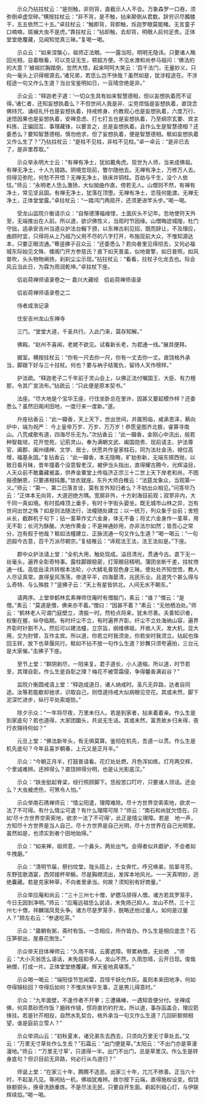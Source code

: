 <!-- { "loadSidebar": true } -->
　　示众乃拈拄杖云：“是则触，非则背，直截示人人不会。万象森罗一口吞，须弥倒卓虚空碎。”横按拄杖云：“非不背，是不触，拈来颠倒从君数。辞穷识尽髑髅干，五五依然二十五。”卓拄杖云：“触即背，背即触，烁迦罗眼莫能睹。无言童子口喃喃，斑斓大虫不是虎。”靠拄杖云：“拈却触，去却背，明眼人前何足贵。正体堂堂绝覆藏，见闻知觉真三昧。”复喝一喝。

　　示众云：“如来涅槃心，祖师正法眼。一一露当阳，明明无隐讳。只要诸人略回光相，自着眼看，可以克证无生，顿超方便。不见水潦和尚参马祖问：‘佛法的的大意？’被祖拦胸踏倒，忽然大悟，起来呵呵大笑云：‘百千法门，无量妙义，只向一毫头上识得根源去。’诸兄弟，若恁么岂不快哉？虽然如是，犹涉程途在。不涉程途一句又作么生道？当台宝鉴明如日，一亘晴空绝是非。”

　　示众云：“释迦老子道：‘一切众生具有如来智慧德相，但以妄想执着而不证得。’诸仁者，还知妄想执着么？不但世间人我是非、尘劳烦恼是妄想执着，直饶念佛持咒、诵经礼忏也是妄想执着，持戒修身、约教观心也是妄想执着，六度万行、迷悟因果也是妄想执着，安禅息虑、打七打五也是妄想执着，乃至纲宗玄要、宾主料拣、正偏回互、事理藏锋，以要言之，总是妄想执着。且作么生是智慧德相？还委悉么？要知智慧德相，慎勿他求，但了妄想执着，便是智慧德相。秪如妄想执着又作么生了？”乃拈拄杖云：“是柱不见柱，非柱不见柱。”卓一卓云：“是非已去了，是非里荐取。”

　　示众举永明大士云：“有禅有净土，犹如戴角虎。现世为人师，当来成佛祖。有禅无净土，十人九错路。阴境忽现前，瞥尔随他去。无禅有净土，万修万人去。但得见弥陀，何愁不开悟？无禅无净土，铁床并铜柱。百劫与千生，没个人依怙。”师云：“永明老人恁么激扬，大似拗曲作直，傍若无人。山僧则不然，有禅有净土，常见坚且固。有禅无净土，犹落在顶堕。无禅有净土，恋筏何能渡。无禅无净土，正体堂堂露。”卓拄杖云：“一踏鸿门两扇开，还须更进竿头步。”喝一喝。

　　受龙山监院介衡请示众：“自惭德薄福缘悭，土面灰头不记年。忽地使符天外至，无端推出在人前。所以道，欲识佛性义，当观时节因缘。山僧晦迹城隍，杜门守拙，适承安吉州当道众护法台翰下颁，以东禅古刹见招，既而辞让，不及理应，曲顾时宜，只得将从上乃祖乃父用不尽的八字打开，布施现前大众，不惟知源达本，只要正眼流通。”蓦竖拂子召众云：“还委悉么？若向者里见得彻去，又何必福城东际始见文殊、楼阁门开方参慈氏？直下如天普盖，似地普擎，如日普照，如风普吹，头头物物阐扬，刹刹尘尘示现。”拈拄杖云：“看看，拄杖子化龙去也。际会风云当此日，为霖为雨润乾坤。”卓拄杖下座。

　　侣岩荷禅师语录卷之一
嘉兴大藏经　侣岩荷禅师语录


　　侣岩荷禅师语录卷之二

　　侍者成浩记录

　　住安吉州龙山东禅寺

　　三门。“堂堂大道，千圣共行。入此门来，莫存知解。”

　　佛殿。“赵州不喜闻，老姥不欲见。试看新长老，为君通一线。”展具便拜。

　　据室。横按拄杖云：“你有一尺去你一尺，你有一丈去你一丈。直饶格外承当，脚跟下好与三十拄杖。何也？要与衲子结冤仇，留待人天作榜样。”

　　护法疏。“释迦老子二千年前于灵山会上，以佛正法付嘱国王、大臣、有力檀那，令其广宣流布。”拈疏云：“只此便是原本契书。”

　　法座。“尽大地是个宝华王座，行住坐卧总在里许，因甚又要起模作样？还委悉么？虽然旧阁闲田地，一度行来一度新。”遂。

　　升座拈香云：“此一瓣香，天上天下，世出世间，并属照临，咸承恩泽，爇向炉中，端为祝严：
今上皇帝万岁、万岁、万万岁！恭愿皇图齐北极，睿算寻南山。八荒咸歌有道，四海尽乐无为。”次拈香云：“此一瓣香，金刚心中流出，般若种智栽培，花开觉苑，记莂灵山，奉为满朝文武、阖国勋贵、现前请主、护法尊官、阖郡、阖州缙绅、文学、居士，伏愿共作皇家柱石，同为法社金汤，禄位高增，福基永固。”复拈香云：“此一瓣香，本无隐晦，旷劫弥新，无端东掷西抛，以致日昏月昧，昔年撞着个没意智老汉，被伊当头指出，直得耀古腾今，光辉溢目，人天众前不敢囊藏被盖，供养金粟堂上传临济正宗三十二世上天下岸老和尚，不图报德酬恩，只要递相钝置。”敛衣就座。东升大师白椎云：“法筵龙象众，当观第一义。”师云：“第一、第二已落言诠，莫有言外知归者么？不妨出众相见。”问答毕乃云：“正体本无向背，大道迥绝方隅。宽廓非外，十方刹海目前观；寂寥非内，大千同一真如境。有时孤峰顶上垂手，有时十字街头晏坐。既无城市山林之异，岂有世间出世之殊？如是则法随法行，法幢随处建立；以一统万，列众象于台前；舍短从长，截群机于句下；拈一茎草作丈六金身，体无不备；将丈六金身作一茎草，用无不彰；长河为酥酪，大地作黄金；不是神通妙用，亦非法尔如然；皆吾心之常分，岂有假于他哉？秪如法幢建立、正脉流通一句又作么生道？”喝一喝云：“一句迥超今古意，百千万派尽朝宗。”复结椎云：“谛观法王法，法王法如是。”下座。

　　郡中众护法请上堂：“全机大用，触处现成。溢目清光，贯通今古。直下无一丝毫头，遍界全彰奇特事。露柱脚跟稳密，灯笼眼目精明。蒲团坐断千差，拄杖傍通一线。高低岳渎共转根本法轮，小大鳞毛普现色身三昧。使处处齐知觉悟，教人人尽证真常。直得皇风荡荡，帝道平平，四海晏清，兆民乐业。且道凭个甚么得与么奇特、与么殊胜？”竖拂子云：“天上有星皆拱北，人间无水不朝东。”

　　请两序。上堂举鹤林玄素禅师住庵时有僧敲门，素云：“谁？”僧云：“是僧。”素云：“莫道是僧，佛来亦不着。”僧曰：“因甚不着？”素云：“无他栖泊处。”师云：“鹤林老人可谓门庭壁立，清振一时。然检点将来，犹未尽善。夫善知识者，权衡在握，纵夺临期。有时纤尘不立，有时遍界齐彰。纤尘不立处海纳山容，遍界齐彰时针劄不入。然后可以建法幢，立宗旨，纲维佛祖，开凿人天，发大机，显大用，交为肘臂，互作主宾。所以道，你若立时我须坐，你若坐时我须立。拈起也珠回玉转，放下也草偃风行。秪如不拈不放一句作么生道？妙舞只须夸遍拍，三台元是大家催。”击拂子下座。

　　至节上堂：“群阴剥尽，一阳来复。君子道长，小人道缩。所以道，时节若至，其理自彰。作么生是自彰之理？梅花不被雪霜侵，争得馨香满岩谷？”

　　监院介衡圆戒请上堂：“释迦成道日，诸人纳戒时。圣凡无异路，达者自同途。汝等若能歇却驰求，识取自己，则悟道持戒大似病眼见空花。其或未然，脚下泥深忙进步，纵行平处索堤防。”

　　除夕示众：“一年将尽夜，万里未归人。若是到家者，拈来着着亲。作么生是到家底句？若也道得，大家团圞头，共说无生话。其或未然，富贵故乡归未得，夜行衣锦待何如？”

　　元旦上堂：“佛法新年头，有无俱莫算。鉴彻在机先，吾道一以贯。作么生是机先底句？今年且喜岁朝春，上元又是正月半。”

　　示众：“今朝正月半，打鼓普请看。花灯处处燃，月色浑如练。灯月两交辉，个里诚难辨。还辨得么？直饶辨得分明，也是认光影底汉。”

　　示众：“趺坐挺起脊梁，经行照顾脚下。恁般苦口叮咛，只要诸人领话。还会么？大虫被虎伤，可煞令人怕。”

　　示众举南石琇禅师云：“情尘阳遣，理障难除。尽十方世界空索索地，欲求一法了不可得。有什么情尘可遣？有什么理障可除？”师云：“南石和尚犹欠悟在。只如‘尽十方世界空索索地，欲求一法了不可得’，此正是情尘理障。若是　地一声，方知尽十方世界是当人自己，尽十方世界是自己光明，尽十方世界在自己光明里。虽然如是，也须实到者个田地始得。”

　　示众：“如来禅，祖师意，一个鼻头，两处出气。会得者似井觑驴，不会者如牛拽磨。”

　　示众：“清明节届，祭扫坟堂。陇头陌上，士女奔忙。呼兄唤弟，拾翠寻芳。东野弦歌酒宴，西郊接杯举觞。尽是胸襟流出，发挥本地风光。一一天真明妙，迥绝囊藏。若是克家种草，不向者里承当。何故？须知别有好商量。”

　　示众举应庵和尚云：“三十三州七十僧，驴腮马颔得人僧。诸方若具罗笼手，今日无因到净明。”师云：“应庵远祖恁么说话，未免扬己抑人。龙山不然，三十三州七十僧，祥麟瑞凤竞头争。诸方尽是罗笼手，脱略还他过量人。如何是过量人？”顾左右云：“参退吃茶。”

　　示众：“晨朝有粥，斋时有饭。一念相应，所作皆办。作么生是相应底念？石压笋邪出，崖悬花倒生。”

　　示众举天目体禅师云：“久雨不晴，云雾遮障。带累衲僧，无处晒　。”师云：“大小灭翁恁么语话，未免屈抑多人。龙山不然，久雨忽晴，云开日现。俊哉衲僧，打成一片。正体堂堂绝覆藏，辉天鉴地真堪羡。”

　　示众喝一喝云：“端阳佳节忽闻雷，百怪千妖化作灰。虽则本来田地净，何如夺得锦标回？夺得后如何？不惟庆快平生事，正是男儿得意时。”

　　示众：“九年面壁，不逢作者不开拳；三遭痛棒，一遇知音便分付。坐禅成佛，何异蒸砂而作饭？磨砖作镜，惯将直钓钓狞龙。所以道，事存函盖合，理应箭锋拄。若是针芥相投，自然水乳契合。格外承当一句又作么生道？几回斫额频相望，谁是庭前立雪人？”

　　示众举洞山云：“初秋夏末，诸兄弟东去西去，只须向万里无寸草处去。”又云：“万里无寸草处作么生去？”石霜云：“出门便是草。”太阳云：“不出门亦是草漫漫地。”师云：“‘万里无寸草’，只道得一半。出门不出门，总是草里汉。作么生是转身底句？但识目前无异路，何必行从鸟道归？”

　　师诞上堂：“在家三十年，腾腾不造恶。出家三十年，兀兀不修善。正当六十时，不起圣凡见。等闲拈一机，佛祖犹难辨。故尔按下云端，直得施权设变。假饶铁额铜头，换骨洗肠重炼。不是尽法无民，只要自开生面。剃起列祖心灯，与伊联辉续焰。”喝一喝。

